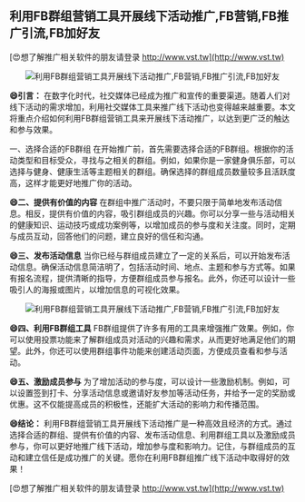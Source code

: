 ## **利用FB群组营销工具开展线下活动推广,FB营销,FB推广引流,FB加好友**

[😍想了解推广相关软件的朋友请登录 http://www.vst.tw](http://www.vst.tw)

 <center><img src="https://vst.tw/MP4/tuiguang/png/6.png" alt="利用FB群组营销工具开展线下活动推广,FB营销,FB推广引流,FB加好友"></center>

**😄引言：**
在数字化时代，社交媒体已经成为推广和宣传的重要渠道。随着人们对线下活动的需求增加，利用社交媒体工具来推广线下活动也变得越来越重要。本文将重点介绍如何利用FB群组营销工具来开展线下活动推广，以达到更广泛的触达和参与效果。

一、选择合适的FB群组
在开始推广前，首先需要选择合适的FB群组。根据你的活动类型和目标受众，寻找与之相关的群组。例如，如果你是一家健身俱乐部，可以选择与健身、健康生活等主题相关的群组。确保选择的群组成员数量较多且活跃度高，这样才能更好地推广你的活动。

**😄二、提供有价值的内容**
在群组中推广活动时，不要只限于简单地发布活动信息。相反，提供有价值的内容，吸引群组成员的兴趣。你可以分享一些与活动相关的健康知识、运动技巧或成功案例等，以增加成员的参与度和关注度。同时，定期与成员互动，回答他们的问题，建立良好的信任和沟通。

**😄三、发布活动信息**
当你已经与群组成员建立了一定的关系后，可以开始发布活动信息。确保活动信息简洁明了，包括活动时间、地点、主题和参与方式等。如果有报名流程，提供清晰的指导，方便群组成员参与报名。此外，你还可以设计一些吸引人的海报或图片，以增加信息的可视化效果。

 <center><img src="https://vst.tw/MP4/tuiguang/png/6.png" alt="利用FB群组营销工具开展线下活动推广,FB营销,FB推广引流,FB加好友"></center>

**😄四、利用FB群组工具**
FB群组提供了许多有用的工具来增强推广效果。例如，你可以使用投票功能来了解群组成员对活动的兴趣和需求，从而更好地满足他们的期望。此外，你还可以使用群组事件功能来创建活动页面，方便成员查看和参与活动。

**😄五、激励成员参与**
为了增加活动的参与度，可以设计一些激励机制。例如，可以设置签到打卡、分享活动信息或邀请好友参加等活动任务，并给予一定的奖励或优惠。这不仅能提高成员的积极性，还能扩大活动的影响力和传播范围。

**😄结论：**
利用FB群组营销工具开展线下活动推广是一种高效且经济的方式。通过选择合适的群组、提供有价值的内容、发布活动信息、利用群组工具以及激励成员参与，你可以更好地推广线下活动，增加参与度和影响力。记住，与群组成员的互动和建立信任是成功推广的关键。愿你在利用FB群组推广线下活动中取得好的效果！

[😍想了解推广相关软件的朋友请登录 http://www.vst.tw](http://www.vst.tw)




